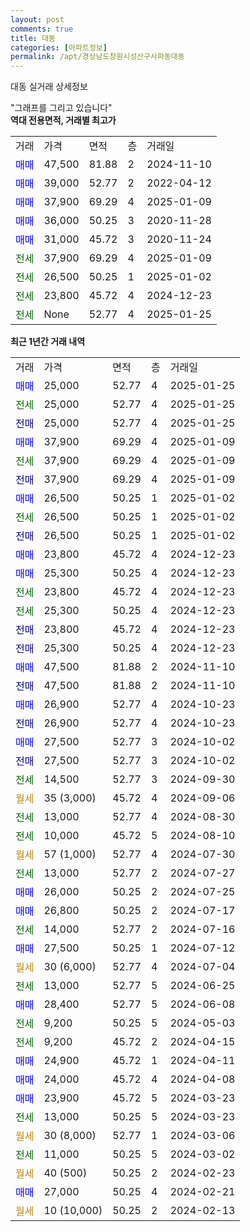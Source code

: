 ```yaml
---
layout: post
comments: true
title: 대동
categories: [아파트정보]
permalink: /apt/경상남도창원시성산구사파동대동
---
```


대동 실거래 상세정보

<script type="text/javascript">
  google.charts.load('current', {'packages':['line', 'corechart']});
  google.charts.setOnLoadCallback(drawChart);

  function drawChart() {
    var data = new google.visualization.DataTable();
    data.addColumn('date', '거래일');
    data.addColumn('number', "매매");
    data.addColumn('number', "전세");
    data.addColumn('number', "전매");

    data.addRows([[new Date(Date.parse("2025-01-25")), 25000, null, null], [new Date(Date.parse("2025-01-25")), null, 25000, null], [new Date(Date.parse("2025-01-25")), null, null, 25000], [new Date(Date.parse("2025-01-09")), 37900, null, null], [new Date(Date.parse("2025-01-09")), null, 37900, null], [new Date(Date.parse("2025-01-09")), null, null, 37900], [new Date(Date.parse("2025-01-02")), 26500, null, null], [new Date(Date.parse("2025-01-02")), null, 26500, null], [new Date(Date.parse("2025-01-02")), null, null, 26500], [new Date(Date.parse("2024-12-23")), 23800, null, null], [new Date(Date.parse("2024-12-23")), 25300, null, null], [new Date(Date.parse("2024-12-23")), null, 23800, null], [new Date(Date.parse("2024-12-23")), null, 25300, null], [new Date(Date.parse("2024-12-23")), null, null, 23800], [new Date(Date.parse("2024-12-23")), null, null, 25300], [new Date(Date.parse("2024-11-10")), 47500, null, null], [new Date(Date.parse("2024-11-10")), null, null, 47500], [new Date(Date.parse("2024-10-23")), 26900, null, null], [new Date(Date.parse("2024-10-23")), null, null, 26900], [new Date(Date.parse("2024-10-02")), 27500, null, null], [new Date(Date.parse("2024-10-02")), null, null, 27500], [new Date(Date.parse("2024-09-30")), null, 14500, null], [new Date(Date.parse("2024-09-06")), null, null, null], [new Date(Date.parse("2024-08-30")), null, 13000, null], [new Date(Date.parse("2024-08-10")), null, 10000, null], [new Date(Date.parse("2024-07-30")), null, null, null], [new Date(Date.parse("2024-07-27")), null, 13000, null], [new Date(Date.parse("2024-07-25")), 26000, null, null], [new Date(Date.parse("2024-07-17")), 26800, null, null], [new Date(Date.parse("2024-07-16")), null, 14000, null], [new Date(Date.parse("2024-07-12")), 27500, null, null], [new Date(Date.parse("2024-07-04")), null, null, null], [new Date(Date.parse("2024-06-25")), null, 13000, null], [new Date(Date.parse("2024-06-08")), 28400, null, null], [new Date(Date.parse("2024-05-03")), null, 9200, null], [new Date(Date.parse("2024-04-15")), null, 9200, null], [new Date(Date.parse("2024-04-11")), 24900, null, null], [new Date(Date.parse("2024-04-08")), 24000, null, null], [new Date(Date.parse("2024-03-23")), 23900, null, null], [new Date(Date.parse("2024-03-23")), null, 13000, null], [new Date(Date.parse("2024-03-06")), null, null, null], [new Date(Date.parse("2024-03-02")), null, 11000, null], [new Date(Date.parse("2024-02-23")), null, null, null], [new Date(Date.parse("2024-02-21")), 27000, null, null], [new Date(Date.parse("2024-02-13")), null, null, null]]);

    var options = {
      hAxis: {
        format: 'yyyy/MM/dd'
      },    
      lineWidth: 0,
      pointsVisible: true,    
      title: '최근 1년간 유형별 실거래가 분포',
      legend: { position: 'bottom' }
    };

    var formatter = new google.visualization.NumberFormat({pattern:'###,###'} );
    formatter.format(data, 1);
    formatter.format(data, 2);
    
    setTimeout(function() {
        var chart = new google.visualization.LineChart(document.getElementById('columnchart_material'));
        chart.draw(data, (options));
        document.getElementById('loading').style.display = 'none';
    }, 200);
  }
</script>


<div id="loading" style="z-index:20; display: block; margin-left: 0px">"그래프를 그리고 있습니다"</div>
<div id="columnchart_material" style="width: 95%; margin-left: 0px; display: block"></div>
<!-- contents start -->
<b>역대 전용면적, 거래별 최고가</b>
<table class="sortable">
    <tr>
      <td>거래</td>
      <td>가격</td>
      <td>면적</td>
      <td>층</td>
      <td>거래일</td>
    </tr>
        <tr>
          <td><a style="color: blue">매매</a></td>
          <td>47,500</td>
          <td>81.88</td>
          <td>2</td>
          <td>2024-11-10</td>
        </tr>            <tr>
          <td><a style="color: blue">매매</a></td>
          <td>39,000</td>
          <td>52.77</td>
          <td>2</td>
          <td>2022-04-12</td>
        </tr>            <tr>
          <td><a style="color: blue">매매</a></td>
          <td>37,900</td>
          <td>69.29</td>
          <td>4</td>
          <td>2025-01-09</td>
        </tr>            <tr>
          <td><a style="color: blue">매매</a></td>
          <td>36,000</td>
          <td>50.25</td>
          <td>3</td>
          <td>2020-11-28</td>
        </tr>            <tr>
          <td><a style="color: blue">매매</a></td>
          <td>31,000</td>
          <td>45.72</td>
          <td>3</td>
          <td>2020-11-24</td>
        </tr>        
        <tr>
              <td><a style="color: darkgreen">전세</a></td>
              <td>37,900</td>
              <td>69.29</td>
              <td>4</td>
              <td>2025-01-09</td>
            </tr>            <tr>
              <td><a style="color: darkgreen">전세</a></td>
              <td>26,500</td>
              <td>50.25</td>
              <td>1</td>
              <td>2025-01-02</td>
            </tr>            <tr>
              <td><a style="color: darkgreen">전세</a></td>
              <td>23,800</td>
              <td>45.72</td>
              <td>4</td>
              <td>2024-12-23</td>
            </tr>            <tr>
              <td><a style="color: darkgreen">전세</a></td>
              <td>None</td>
              <td>52.77</td>
              <td>4</td>
              <td>2025-01-25</td>
            </tr>        
    
</table>

<b>최근 1년간 거래 내역</b>

<table class="sortable">
    <tr>
      <td>거래</td>
      <td>가격</td>
      <td>면적</td>
      <td>층</td>
      <td>거래일</td>
    </tr>
    <tr>
      <td><a style="color: blue">매매</a></td>
      <td>25,000</td>
      <td>52.77</td>
      <td>4</td>
      <td>2025-01-25</td>
    </tr>          <tr>
      <td><a style="color: darkgreen">전세</a></td>
      <td>25,000</td>
      <td>52.77</td>
      <td>4</td>
      <td>2025-01-25</td>
    </tr>          <tr>
      <td><a style="color: darkblue">전매</a></td>
      <td>25,000</td>
      <td>52.77</td>
      <td>4</td>
      <td>2025-01-25</td>
    </tr>          <tr>
      <td><a style="color: blue">매매</a></td>
      <td>37,900</td>
      <td>69.29</td>
      <td>4</td>
      <td>2025-01-09</td>
    </tr>          <tr>
      <td><a style="color: darkgreen">전세</a></td>
      <td>37,900</td>
      <td>69.29</td>
      <td>4</td>
      <td>2025-01-09</td>
    </tr>          <tr>
      <td><a style="color: darkblue">전매</a></td>
      <td>37,900</td>
      <td>69.29</td>
      <td>4</td>
      <td>2025-01-09</td>
    </tr>          <tr>
      <td><a style="color: blue">매매</a></td>
      <td>26,500</td>
      <td>50.25</td>
      <td>1</td>
      <td>2025-01-02</td>
    </tr>          <tr>
      <td><a style="color: darkgreen">전세</a></td>
      <td>26,500</td>
      <td>50.25</td>
      <td>1</td>
      <td>2025-01-02</td>
    </tr>          <tr>
      <td><a style="color: darkblue">전매</a></td>
      <td>26,500</td>
      <td>50.25</td>
      <td>1</td>
      <td>2025-01-02</td>
    </tr>          <tr>
      <td><a style="color: blue">매매</a></td>
      <td>23,800</td>
      <td>45.72</td>
      <td>4</td>
      <td>2024-12-23</td>
    </tr>          <tr>
      <td><a style="color: blue">매매</a></td>
      <td>25,300</td>
      <td>50.25</td>
      <td>4</td>
      <td>2024-12-23</td>
    </tr>          <tr>
      <td><a style="color: darkgreen">전세</a></td>
      <td>23,800</td>
      <td>45.72</td>
      <td>4</td>
      <td>2024-12-23</td>
    </tr>          <tr>
      <td><a style="color: darkgreen">전세</a></td>
      <td>25,300</td>
      <td>50.25</td>
      <td>4</td>
      <td>2024-12-23</td>
    </tr>          <tr>
      <td><a style="color: darkblue">전매</a></td>
      <td>23,800</td>
      <td>45.72</td>
      <td>4</td>
      <td>2024-12-23</td>
    </tr>          <tr>
      <td><a style="color: darkblue">전매</a></td>
      <td>25,300</td>
      <td>50.25</td>
      <td>4</td>
      <td>2024-12-23</td>
    </tr>          <tr>
      <td><a style="color: blue">매매</a></td>
      <td>47,500</td>
      <td>81.88</td>
      <td>2</td>
      <td>2024-11-10</td>
    </tr>          <tr>
      <td><a style="color: darkblue">전매</a></td>
      <td>47,500</td>
      <td>81.88</td>
      <td>2</td>
      <td>2024-11-10</td>
    </tr>          <tr>
      <td><a style="color: blue">매매</a></td>
      <td>26,900</td>
      <td>52.77</td>
      <td>4</td>
      <td>2024-10-23</td>
    </tr>          <tr>
      <td><a style="color: darkblue">전매</a></td>
      <td>26,900</td>
      <td>52.77</td>
      <td>4</td>
      <td>2024-10-23</td>
    </tr>          <tr>
      <td><a style="color: blue">매매</a></td>
      <td>27,500</td>
      <td>52.77</td>
      <td>3</td>
      <td>2024-10-02</td>
    </tr>          <tr>
      <td><a style="color: darkblue">전매</a></td>
      <td>27,500</td>
      <td>52.77</td>
      <td>3</td>
      <td>2024-10-02</td>
    </tr>          <tr>
      <td><a style="color: darkgreen">전세</a></td>
      <td>14,500</td>
      <td>52.77</td>
      <td>3</td>
      <td>2024-09-30</td>
    </tr>          <tr>
      <td><a style="color: darkgoldenrod">월세</a></td>
      <td>35 (3,000)</td>
      <td>45.72</td>
      <td>4</td>
      <td>2024-09-06</td>
    </tr>          <tr>
      <td><a style="color: darkgreen">전세</a></td>
      <td>13,000</td>
      <td>52.77</td>
      <td>4</td>
      <td>2024-08-30</td>
    </tr>          <tr>
      <td><a style="color: darkgreen">전세</a></td>
      <td>10,000</td>
      <td>45.72</td>
      <td>5</td>
      <td>2024-08-10</td>
    </tr>          <tr>
      <td><a style="color: darkgoldenrod">월세</a></td>
      <td>57 (1,000)</td>
      <td>52.77</td>
      <td>4</td>
      <td>2024-07-30</td>
    </tr>          <tr>
      <td><a style="color: darkgreen">전세</a></td>
      <td>13,000</td>
      <td>52.77</td>
      <td>2</td>
      <td>2024-07-27</td>
    </tr>          <tr>
      <td><a style="color: blue">매매</a></td>
      <td>26,000</td>
      <td>50.25</td>
      <td>2</td>
      <td>2024-07-25</td>
    </tr>          <tr>
      <td><a style="color: blue">매매</a></td>
      <td>26,800</td>
      <td>50.25</td>
      <td>2</td>
      <td>2024-07-17</td>
    </tr>          <tr>
      <td><a style="color: darkgreen">전세</a></td>
      <td>14,000</td>
      <td>52.77</td>
      <td>2</td>
      <td>2024-07-16</td>
    </tr>          <tr>
      <td><a style="color: blue">매매</a></td>
      <td>27,500</td>
      <td>50.25</td>
      <td>1</td>
      <td>2024-07-12</td>
    </tr>          <tr>
      <td><a style="color: darkgoldenrod">월세</a></td>
      <td>30 (6,000)</td>
      <td>52.77</td>
      <td>4</td>
      <td>2024-07-04</td>
    </tr>          <tr>
      <td><a style="color: darkgreen">전세</a></td>
      <td>13,000</td>
      <td>52.77</td>
      <td>5</td>
      <td>2024-06-25</td>
    </tr>          <tr>
      <td><a style="color: blue">매매</a></td>
      <td>28,400</td>
      <td>52.77</td>
      <td>5</td>
      <td>2024-06-08</td>
    </tr>          <tr>
      <td><a style="color: darkgreen">전세</a></td>
      <td>9,200</td>
      <td>50.25</td>
      <td>5</td>
      <td>2024-05-03</td>
    </tr>          <tr>
      <td><a style="color: darkgreen">전세</a></td>
      <td>9,200</td>
      <td>45.72</td>
      <td>2</td>
      <td>2024-04-15</td>
    </tr>          <tr>
      <td><a style="color: blue">매매</a></td>
      <td>24,900</td>
      <td>45.72</td>
      <td>1</td>
      <td>2024-04-11</td>
    </tr>          <tr>
      <td><a style="color: blue">매매</a></td>
      <td>24,000</td>
      <td>45.72</td>
      <td>4</td>
      <td>2024-04-08</td>
    </tr>          <tr>
      <td><a style="color: blue">매매</a></td>
      <td>23,900</td>
      <td>45.72</td>
      <td>5</td>
      <td>2024-03-23</td>
    </tr>          <tr>
      <td><a style="color: darkgreen">전세</a></td>
      <td>13,000</td>
      <td>50.25</td>
      <td>5</td>
      <td>2024-03-23</td>
    </tr>          <tr>
      <td><a style="color: darkgoldenrod">월세</a></td>
      <td>30 (8,000)</td>
      <td>52.77</td>
      <td>1</td>
      <td>2024-03-06</td>
    </tr>          <tr>
      <td><a style="color: darkgreen">전세</a></td>
      <td>11,000</td>
      <td>50.25</td>
      <td>5</td>
      <td>2024-03-02</td>
    </tr>          <tr>
      <td><a style="color: darkgoldenrod">월세</a></td>
      <td>40 (500)</td>
      <td>50.25</td>
      <td>2</td>
      <td>2024-02-23</td>
    </tr>          <tr>
      <td><a style="color: blue">매매</a></td>
      <td>27,000</td>
      <td>50.25</td>
      <td>4</td>
      <td>2024-02-21</td>
    </tr>          <tr>
      <td><a style="color: darkgoldenrod">월세</a></td>
      <td>10 (10,000)</td>
      <td>50.25</td>
      <td>2</td>
      <td>2024-02-13</td>
    </tr>      </table>
<!-- contents end -->    

